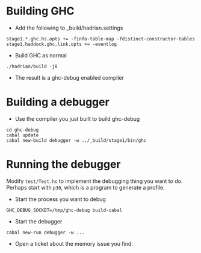 # Building GHC

* Add the following to _build/hadrian.settings

```
stage1.*.ghc.hs.opts += -finfo-table-map -fdistinct-constructor-tables
stage1.haddock.ghc.link.opts += -eventlog
```

* Build GHC as normal

```
./hadrian/build -j8
```

* The result is a ghc-debug enabled compiler

# Building a debugger

* Use the compiler you just built to build ghc-debug

```
cd ghc-debug
cabal update
cabal new-build debugger -w ../_build/stage1/bin/ghc
```

# Running the debugger

Modify `test/Test.hs` to implement the debugging thing you want to do. Perhaps
start with `p30`, which is a program to generate a profile.


* Start the process you want to debug
```
GHC_DEBUG_SOCKET=/tmp/ghc-debug build-cabal
```

* Start the debugger
```
cabal new-run debugger -w ...
```

* Open a ticket about the memory issue you find.


